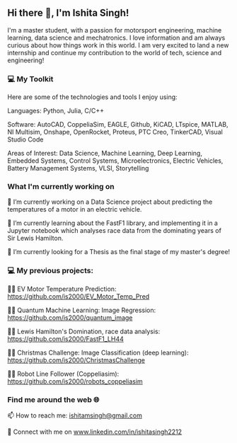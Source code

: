 ## Hi there 👋, I'm Ishita Singh!
I'm a master student, with a passion for motorsport engineering, machine learning, data science and mechatronics. I love information and am always curious about how things work in this world. I am very excited to land a new internship and continue my contribution to the world of tech, science and engineering!

### 💻 My Toolkit
Here are some of the technologies and tools I enjoy using:

Languages: Python, Julia, C/C++

Software: AutoCAD, CoppeliaSim, EAGLE, Github, KiCAD, LTspice, MATLAB, NI Multisim, Onshape, OpenRocket, Proteus, PTC Creo, TinkerCAD, Visual Studio Code

Areas of Interest: Data Science, Machine Learning, Deep Learning, Embedded Systems, Control Systems, Microelectronics, Electric Vehicles, Battery Management Systems, VLSI, Storytelling

### What I'm currently working on
🔭 I’m currently working on a Data Science project about predicting the temperatures of a motor in an electric vehicle.

🌱 I’m currently learning about the FastF1 library, and implementing it in a Jupyter notebook which analyses race data from the dominating years of Sir Lewis Hamilton.

👯 I’m currently looking for a Thesis as the final stage of my master's degree!

### 💻 My previous projects:
🏃‍♀️ EV Motor Temperature Prediction: https://github.com/is2000/EV_Motor_Temp_Pred

🏃‍♀️ Quantum Machine Learning: Image Regression: https://github.com/is2000/quantum_image

🏃‍♀️ Lewis Hamilton's Domination, race data analysis: https://github.com/is2000/FastF1_LH44

🏃‍♀️ Christmas Challenge: Image Classification (deep learning): https://github.com/is2000/ChristmasChallenge

🏃‍♀️ Robot Line Follower (Coppeliasim): https://github.com/is2000/robots_coppeliasim

### Find me around the web 🌐

📫 How to reach me: ishitamsingh@gmail.com

🔗 Connect with me on www.linkedin.com/in/ishitasingh2212 

